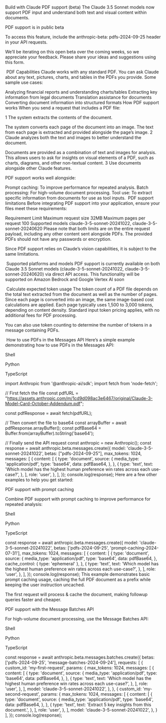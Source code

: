 Build with Claude
PDF support (beta)
The Claude 3.5 Sonnet models now support PDF input and understand both text and visual content within documents.

PDF support is in public beta

To access this feature, include the anthropic-beta: pdfs-2024-09-25 header in your API requests.

We’ll be iterating on this open beta over the coming weeks, so we appreciate your feedback. Please share your ideas and suggestions using this form.

​
PDF Capabilities
Claude works with any standard PDF. You can ask Claude about any text, pictures, charts, and tables in the PDFs you provide. Some sample use cases:

Analyzing financial reports and understanding charts/tables
Extracting key information from legal documents
Translation assistance for documents
Converting document information into structured formats
​
How PDF support works
When you send a request that includes a PDF file:

1
The system extracts the contents of the document.

The system converts each page of the document into an image.
The text from each page is extracted and provided alongside the page’s image.
2
Claude analyzes both the text and images to better understand the document.

Documents are provided as a combination of text and images for analysis.
This allows users to ask for insights on visual elements of a PDF, such as charts, diagrams, and other non-textual content.
3
Use documents alongside other Claude features.

PDF support works well alongside:

Prompt caching: To improve performance for repeated analysis.
Batch processing: For high-volume document processing.
Tool use: To extract specific information from documents for use as tool inputs.
​
PDF support limitations
Before integrating PDF support into your application, ensure your files meet these requirements:

Requirement	Limit
Maximum request size	32MB
Maximum pages per request	100
Supported models	claude-3-5-sonnet-20241022, claude-3-5-sonnet-20240620
Please note that both limits are on the entire request payload, including any other content sent alongside PDFs. The provided PDFs should not have any passwords or encryption.

Since PDF support relies on Claude’s vision capabilities, it is subject to the same limitations.

​
Supported platforms and models
PDF support is currently available on both Claude 3.5 Sonnet models (claude-3-5-sonnet-20241022, claude-3-5-sonnet-20240620) via direct API access. This functionality will be supported on Amazon Bedrock and Google Vertex AI soon

​
Calculate expected token usage
The token count of a PDF file depends on the total text extracted from the document as well as the number of pages. Since each page is converted into an image, the same image-based cost calculations are applied. Each page typically uses 1,500 to 3,000 tokens, depending on content density. Standard input token pricing applies, with no additional fees for PDF processing.

You can also use token counting to determine the number of tokens in a message containing PDFs.

​
How to use PDFs in the Messages API
Here’s a simple example demonstrating how to use PDFs in the Messages API:


Shell

Python

TypeScript

import Anthropic from '@anthropic-ai/sdk';
import fetch from 'node-fetch';

// First fetch the file
const pdfURL = "https://assets.anthropic.com/m/1cd9d098ac3e6467/original/Claude-3-Model-Card-October-Addendum.pdf";

const pdfResponse = await fetch(pdfURL);

// Then convert the file to base64
const arrayBuffer = await pdfResponse.arrayBuffer();
const pdfBase64 = Buffer.from(arrayBuffer).toString('base64');

// Finally send the API request
const anthropic = new Anthropic();
const response = await anthropic.beta.messages.create({
  model: 'claude-3-5-sonnet-20241022',
  betas: ["pdfs-2024-09-25"],
  max_tokens: 1024,
  messages: [
    {
      content: [
        {
          type: 'document',
          source: {
            media_type: 'application/pdf',
            type: 'base64',
            data: pdfBase64,
          },
        },
        {
          type: 'text',
          text: 'Which model has the highest human preference win rates across each use-case?',
        },
      ],
      role: 'user',
    },
  ],
});
console.log(response);
Here are a few other examples to help you get started:


PDF support with prompt caching

Combine PDF support with prompt caching to improve performance for repeated analysis:


Shell

Python

TypeScript

const response = await anthropic.beta.messages.create({
  model: 'claude-3-5-sonnet-20241022',
  betas: ['pdfs-2024-09-25', 'prompt-caching-2024-07-31'],
  max_tokens: 1024,
  messages: [
    {
      content: [
        {
          type: 'document',
          source: {
            media_type: 'application/pdf',
            type: 'base64',
            data: pdfBase64,
          },
          cache_control: { type: 'ephemeral' },
        },
        {
          type: 'text',
          text: 'Which model has the highest human preference win rates across each use-case?',
        },
      ],
      role: 'user',
    },
  ],
});
console.log(response);
This example demonstrates basic prompt caching usage, caching the full PDF document as a prefix while keeping the user instruction uncached.

The first request will process & cache the document, making followup queries faster and cheaper.


PDF support with the Message Batches API

For high-volume document processing, use the Message Batches API:


Shell

Python

TypeScript

const response = await anthropic.beta.messages.batches.create({
  betas: ['pdfs-2024-09-25', 'message-batches-2024-09-24'],
  requests: [
    {
      custom_id: 'my-first-request',
      params: {
        max_tokens: 1024,
        messages: [
          {
            content: [
              {
                type: 'document',
                source: {
                  media_type: 'application/pdf',
                  type: 'base64',
                  data: pdfBase64,
                },
              },
              {
                type: 'text',
                text: 'Which model has the highest human preference win rates across each use-case?',
              },
            ],
            role: 'user',
          },
        ],
        model: 'claude-3-5-sonnet-20241022',
      },
    },
    {
      custom_id: 'my-second-request',
      params: {
        max_tokens: 1024,
        messages: [
          {
            content: [
              {
                type: 'document',
                source: {
                  media_type: 'application/pdf',
                  type: 'base64',
                  data: pdfBase64,
                },
              },
              {
                type: 'text',
                text: 'Extract 5 key insights from this document.',
              },
            ],
            role: 'user',
          },
        ],
        model: 'claude-3-5-sonnet-20241022',
      },
    }
  ],
});
console.log(response);